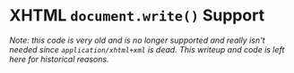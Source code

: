<h1>XHTML <code>document.write()</code> Support</h1>

<p><em>Note: this code is very old and is no longer supported and really isn't needed since <code>application/xhtml+xml</code> is dead. This writeup and code is left here for historical reasons.</em></p>
